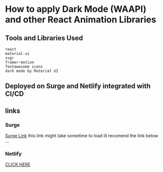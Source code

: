 #  How to apply Dark Mode (WAAPI) and other React Animation Libraries  

## Tools and Libraries Used
    react 
    material-ui
    svgr
    framer-motion
    fontawesome icons
    dark mode by Material UI
    
## Deployed on Surge and Netlify integrated with CI/CD
## links

### Surge
[Surge Link](https://saadaslam-demo.netlify.app/)
       this link might take sometime to load  ill recomend the link below ...
### Netlify
[CLICK HERE](https://saadaslam-demo.netlify.app/)

